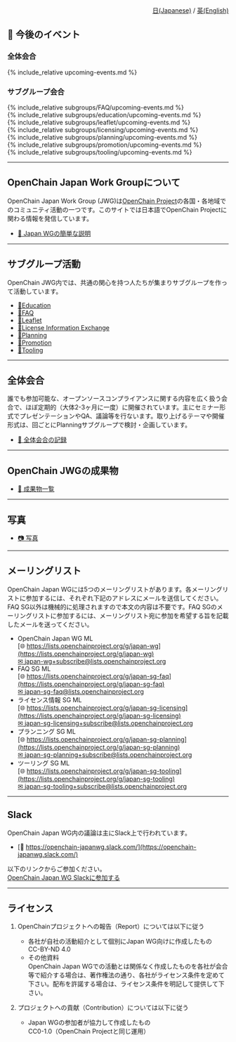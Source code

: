 <div style="text-align: right; position: -webkit-sticky; position: sticky; top: 10px;">
  <a href="index.html">日(Japanese)</a> / <a href="index_en.html">英(English)</a>
</div>

## &#x1f4c5; 今後のイベント

### 全体会合  

{% include_relative upcoming-events.md %}  

### サブグループ会合  

{% include_relative subgroups/FAQ/upcoming-events.md %}  
{% include_relative subgroups/education/upcoming-events.md %}  
{% include_relative subgroups/leaflet/upcoming-events.md %}  
{% include_relative subgroups/licensing/upcoming-events.md %}  
{% include_relative subgroups/planning/upcoming-events.md %}  
{% include_relative subgroups/promotion/upcoming-events.md %}  
{% include_relative subgroups/tooling/upcoming-events.md %}

---

## OpenChain Japan Work Groupについて

OpenChain Japan Work Group (JWG)は[OpenChain Project](http://openchainproject.org/)の各国・各地域でのコミュニティ活動の一つです。このサイトでは日本語でOpenChain Projectに関わる情報を発信しています。


- [&#x1F4D6; Japan WGの簡単な説明](https://github.com/OpenChain-Project/OpenChain-JWG/blob/master/self-intro.md)

---

## サブグループ活動

OpenChain JWG内では、共通の関心を持つ人たちが集まりサブグループを作って活動しています。

- [&#x1f4c2;Education](subgroups/education/)  
- [&#x1f4c2;FAQ](subgroups/FAQ/)  
- [&#x1f4c2;Leaflet](subgroups/leaflet/)  
- [&#x1f4c2;License Information Exchange](subgroups/licensing/)  
- [&#x1f4c2;Planning](subgroups/planning/)  
- [&#x1f4c2;Promotion](subgroups/promotion/)  
- [&#x1f4c2;Tooling](subgroups/tooling/)  

---

## 全体会合

誰でも参加可能な、オープンソースコンプライアンスに関する内容を広く扱う会合で、ほぼ定期的（大体2-3ヶ月に一度）に開催されています。主にセミナー形式でプレゼンテーションやQA、議論等を行ないます。取り上げるテーマや開催形式は、回ごとにPlanningサブグループで検討・企画しています。

- [&#x1f4c2; 全体会合の記録](meeting-minutes.html)  

---


## OpenChain JWGの成果物

- [&#x1f4c2; 成果物一覧](outcomes.html)  

---

## 写真

- [&#x1f4f7; 写真](https://lists.openchainproject.org/g/japan-wg/album?id=241538)  

---

## メーリングリスト

OpenChain Japan WGには5つのメーリングリストがあります。各メーリングリストに参加するには、それぞれ下記のアドレスにメールを送信してください。FAQ SG以外は機械的に処理されますので本文の内容は不要です。FAQ SGのメーリングリストに参加するには、メーリングリスト宛に参加を希望する旨を記載したメールを送ってください。

- OpenChain Japan WG ML  
[&#x1f310; https://lists.openchainproject.org/g/japan-wg](https://lists.openchainproject.org/g/japan-wg)  
[&#x2709; japan-wg+subscribe@lists.openchainproject.org](mailto:japan-wg+subscribe@lists.openchainproject.org)  
- FAQ SG ML  
[&#x1f310; https://lists.openchainproject.org/g/japan-sg-faq](https://lists.openchainproject.org/g/japan-sg-faq)  
[&#x2709; japan-sg-faq@lists.openchainproject.org](mailto:japan-sg-faq@lists.openchainproject.org)  
- ライセンス情報 SG ML  
[&#x1f310; https://lists.openchainproject.org/g/japan-sg-licensing](https://lists.openchainproject.org/g/japan-sg-licensing)  
[&#x2709; japan-sg-licensing+subscribe@lists.openchainproject.org](mailto:japan-sg-licensing+subscribe@lists.openchainproject.org)  
- プランニング SG ML  
[&#x1f310; https://lists.openchainproject.org/g/japan-sg-planning](https://lists.openchainproject.org/g/japan-sg-planning)  
[&#x2709; japan-sg-planning+subscribe@lists.openchainproject.org](mailto:japan-sg-planning+subscribe@lists.openchainproject.org)
- ツーリング SG ML  
[&#x1f310; https://lists.openchainproject.org/g/japan-sg-tooling](https://lists.openchainproject.org/g/japan-sg-tooling)  
[&#x2709; japan-sg-tooling+subscribe@lists.openchainproject.org](mailto:japan-sg-tooling+subscribe@lists.openchainproject.org)

---

## Slack

OpenChain Japan WG内の議論は主にSlack上で行われています。  
- [&#x1F4AC; https://openchain-japanwg.slack.com/](https://openchain-japanwg.slack.com/)  

以下のリンクからご参加ください。  
[OpenChain Japan WG Slackに参加する](https://join.slack.com/t/openchain-japanwg/shared_invite/zt-1jf0n0zrb-u77QDi9QAOFnoZzU40hA4A)  

---

## ライセンス

1. OpenChainプロジェクトへの報告（Report）については以下に従う  
   - 各社が自社の活動紹介として個別にJapan WG向けに作成したもの  
   CC-BY-ND 4.0
   - その他資料  
   OpenChain Japan WGでの活動とは関係なく作成したものを各社が会合等で紹介する場合は、著作権法の通り、各社がライセンス条件を定めて下さい。配布を許諾する場合は、ライセンス条件を明記して提供して下さい。

1. プロジェクトへの貢献（Contribution）については以下に従う  
   - Japan WGの参加者が協力して作成したもの  
   CC0-1.0（OpenChain Projectと同じ運用）
